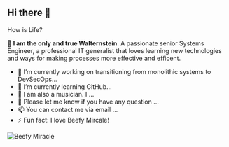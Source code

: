 ## Hi there 👋 

How is Life?

:dragon_face:
**I am the only and true Walternstein**. A passionate senior Systems Engineer, a professional IT generalist that loves learning new technologies and ways for making processes more effective and efficent.

- 🔭 I’m currently working on transitioning from monolithic systems to DevSecOps...
- 🌱 I’m currently learning GitHub...
- 🤔 I am also a musician. I  ...
- 💬 Please let me know if you have any question ...
- 📫 You can contact me via email ...
- ⚡ Fun fact: I love Beefy Mircale! 

![Beefy Miracle](https://fedoraproject.org/w/uploads/6/60/Hotdog.gif) 
